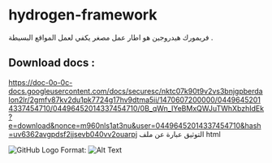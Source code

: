 # hydrogen-framework
فريمورك هيدروجين هو اطار عمل مصغر يكفي لعمل المواقع البسيطة .

## Download docs :
https://doc-0o-0c-docs.googleusercontent.com/docs/securesc/nktc07k90t9v2vs3bnjgpberdalon2lr/2gmfv87kv2du1pk7724g17hv9dtma5ii/1470607200000/04496452014337454710/04496452014337454710/0B_qWn_IYeBMxQWJuTWhXbzhIdEk?e=download&nonce=m960nls1at3nu&user=04496452014337454710&hash=uv6362avgpdsf2jjsevb040vv2ouarpj
التوثيق عبارة عن ملف html



![GitHub Logo](/images/logo.png)
Format: ![Alt Text](https://s7.postimg.org/seqxdfqob/hydrogen.png)


